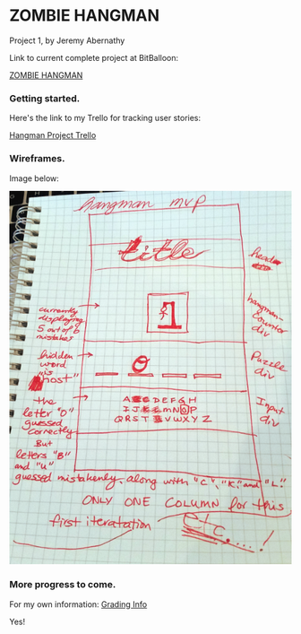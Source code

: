 # ZOMBIE HANGMAN

Project 1, by Jeremy Abernathy

Link to current complete project at BitBalloon:

[ZOMBIE HANGMAN](https://trello.com/b/SMKLURfg/hangman-app-dec-2017)

### Getting started.

Here's the link to my Trello for tracking user stories:

[Hangman Project Trello](https://trello.com/b/SMKLURfg/hangman-app-dec-2017)

### Wireframes.

Image below: 

![wireframeSketch](./media/hangman-wireframe-mvp1.png)

### More progress to come.

For my own information: [Grading Info](https://git.generalassemb.ly/atl-wdi/wdi-curriculum/tree/master/projects/unit_01)

Yes!